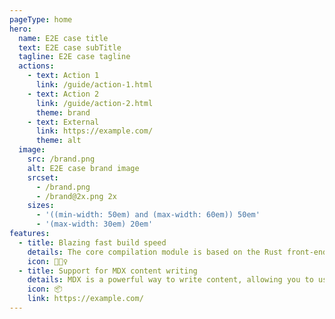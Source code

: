 ```yaml
---
pageType: home
hero:
  name: E2E case title
  text: E2E case subTitle
  tagline: E2E case tagline
  actions:
    - text: Action 1
      link: /guide/action-1.html
    - text: Action 2
      link: /guide/action-2.html
      theme: brand
    - text: External
      link: https://example.com/
      theme: alt
  image:
    src: /brand.png
    alt: E2E case brand image
    srcset:
      - /brand.png
      - /brand@2x.png 2x
    sizes:
      - '((min-width: 50em) and (max-width: 60em)) 50em'
      - '(max-width: 30em) 20em'
features:
  - title: Blazing fast build speed
    details: The core compilation module is based on the Rust front-end toolchain, providing a more ultimate development experience.
    icon: 🏃🏻‍♀️
  - title: Support for MDX content writing
    details: MDX is a powerful way to write content, allowing you to use React components in Markdown.
    icon: 📦
    link: https://example.com/
---
```

